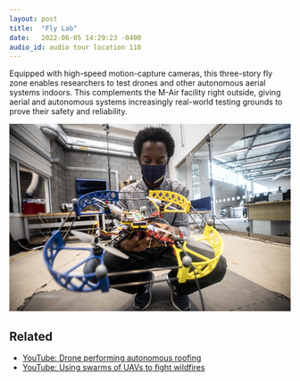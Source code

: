 ```yaml
---
layout: post
title:  "Fly Lab"
date:   2022-06-05 14:29:23 -0400
audio_id: audio tour location 110
---
```

Equipped with high-speed motion-capture cameras, this three-story fly zone enables researchers to test drones and other autonomous aerial systems indoors. This complements the M-Air facility right outside, giving aerial and autonomous systems increasingly real-world testing grounds to prove their safety and reliability.

![Prince holding a drone](/assets/images/110-fly-lab.jpg)

## Related
* [YouTube: Drone performing autonomous roofing](https://www.youtube.com/watch?v=GA445Flxkjo)
* [YouTube: Using swarms of UAVs to fight wildfires](https://www.youtube.com/watch?v=XNF_Sddlgy4)